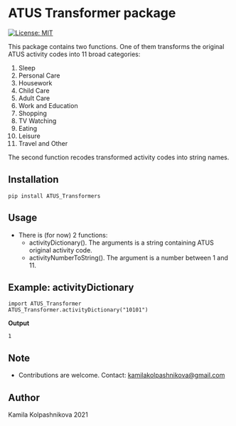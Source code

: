# ATUS Transformer package

[![License: MIT](https://img.shields.io/badge/License-MIT-yellow.svg)](https://opensource.org/licenses/MIT)

This package contains two functions. One of them transforms the original ATUS activity codes into 11 broad categories: 
1. Sleep
2. Personal Care
3. Housework
4. Child Care
5. Adult Care
6. Work and Education
7. Shopping
8. TV Watching
9. Eating
10. Leisure
11. Travel and Other

The second function recodes transformed activity codes into string names.

## Installation

```
pip install ATUS_Transformers
```

## Usage

- There is (for now) 2 functions:
  - activityDictionary(). The arguments is a string containing ATUS original activity code.
  - activityNumberToString(). The argument is a number between 1 and 11.

## Example: activityDictionary

```
import ATUS_Transformer
ATUS_Transformer.activityDictionary("10101")
```
**Output**

```
1
```

## Note

- Contributions are welcome. Contact: kamilakolpashnikova@gmail.com

## Author

Kamila Kolpashnikova 2021